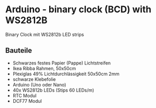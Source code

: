 # Arduino - binary clock (BCD) with WS2812B

Binary Clock mit WS2812b LED strips

## Bauteile

 * Schwarzes festes Papier (Pappe) Lichtstreifen
 * Ikea Ribba Rahmen, 50x50cm
 * Plexiglas 49% Lichtdurchlässigkeit 50x50cm 2mm
 * schwarze Klebefolie
 * Arduino (Uno oder Nano)
 * 40x WS2812b LEDs (Stips 60 LEDs/m)
 * RTC Modul
 * DCF77 Modul

